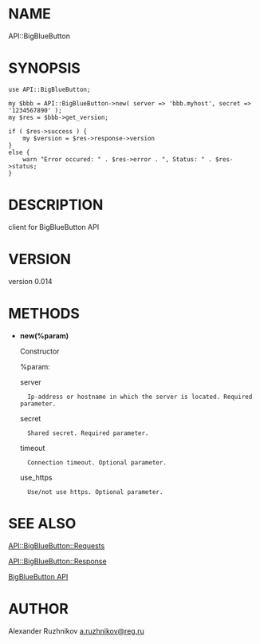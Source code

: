 # NAME

API::BigBlueButton

# SYNOPSIS

    use API::BigBlueButton;

    my $bbb = API::BigBlueButton->new( server => 'bbb.myhost', secret => '1234567890' );
    my $res = $bbb->get_version;

    if ( $res->success ) {
        my $version = $res->response->version
    }
    else {
        warn "Error occured: " . $res->error . ", Status: " . $res->status;
    }

# DESCRIPTION

client for BigBlueButton API

# VERSION

version 0.014

# METHODS

- **new(%param)**

    Constructor

    %param:

    server

        Ip-address or hostname in which the server is located. Required parameter.

    secret

        Shared secret. Required parameter.

    timeout

        Connection timeout. Optional parameter.

    use\_https

        Use/not use https. Optional parameter.

# SEE ALSO

[API::BigBlueButton::Requests](https://metacpan.org/pod/API::BigBlueButton::Requests)

[API::BigBlueButton::Response](https://metacpan.org/pod/API::BigBlueButton::Response)

[BigBlueButton API](https://code.google.com/p/bigbluebutton/wiki/API)

# AUTHOR

Alexander Ruzhnikov <a.ruzhnikov@reg.ru>
